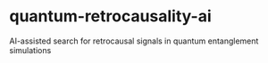 # quantum-retrocausality-ai
AI-assisted search for retrocausal signals in quantum entanglement simulations
